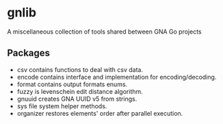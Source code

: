 # gnlib

A miscellaneous collection of tools shared between GNA Go projects

## Packages

* csv contains functions to deal with csv data.
* encode contains interface and implementation for encoding/decoding.
* format contains output formats enums.
* fuzzy is levenschein edit distance algorithm.
* gnuuid creates GNA UUID v5 from strings.
* sys file system helper methods.
* organizer restores elements' order after parallel execution.
